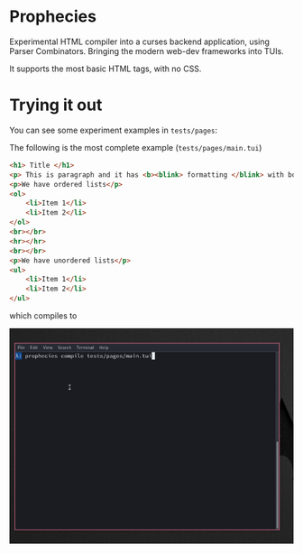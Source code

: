 # Prophecies

Experimental HTML compiler into a curses backend application, using Parser Combinators.
Bringing the modern web-dev frameworks into TUIs.

It supports the most basic HTML tags, with no CSS.

# Trying it out

You can see some experiment examples in `tests/pages`:

The following is the most complete example (`tests/pages/main.tui`)
```html
<h1> Title </h1>
<p> This is paragraph and it has <b><blink> formatting </blink> with bolds and </b> blinks</p>
<p>We have ordered lists</p>
<ol>
	<li>Item 1</li>
	<li>Item 2</li>
</ol>
<br></br>
<hr></hr>
<br></br>
<p>We have unordered lists</p>
<ul>
	<li>Item 1</li>
	<li>Item 2</li>
</ul>
```

which compiles to 

![MAIN.TUI](assets/main.gif)
